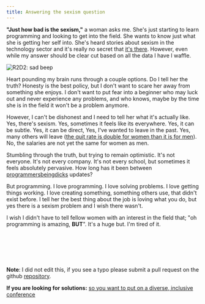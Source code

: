 ```yaml
---
title: Answering the sexism question
---
```


**"Just how bad is the sexism,"** a woman asks me. She's just starting to learn programming and looking to get into the field. She wants to know just what she is getting her self into. She's heard stories about sexism in the technology sector and it's really no secret that [it's there](http://valleywag.gawker.com/this-is-why-there-arent-enough-women-in-tech-1221929631). However, even while my answer should be clear cut based on all the data I have I waffle. 

![R2D2: sad beep](http://i.imgur.com/Em48ktH.gif)

Heart pounding my brain runs through a couple options. Do I tell her the truth? Honesty is the best policy, but I don't want to scare her away from something she enjoys. I don't want to put fear into a beginner who may luck out and never experience any problems, and who knows, maybe by the time she is in the field it won't be a problem anymore. 

However, I can't be dishonest and I need to tell her what it's actually like. Yes, there's sexism. Yes, sometimes it feels like its everywhere. Yes, it can be subtle. Yes, it can be direct, Yes, I've wanted to leave in the past. Yes, many others will leave ([the quit rate is double for women than it is for men](http://www.ncwit.org/sites/default/files/legacy/pdf/NCWIT_TheFacts_rev2010.pdf)). No, the salaries are not yet the same for women as men.

Stumbling through the truth, but trying to remain optimistic. It's not everyone. It's not every company. It's not every school, but sometimes it feels absolutely pervasive. How long has it been between [programmersbeingdicks](http://programmersbeingdicks.tumblr.com/) updates?

But programming. I love programming. I love solving problems. I love getting things working. I love creating something, something others use, that didn't exist before. I tell her the best thing about the job is loving what you do, but yes there is a sexism problem and I wish there wasn't. 

I wish I didn't have to tell fellow women with an interest in the field that; "oh programming is amazing, **BUT**". It's a huge but. I'm tired of it.
<br>
<br>
<br>
<br>
<br>
<br>  
**Note**: I did not edit this, if you see a typo please submit a pull request on the github [repository](https://github.com/LindseyB/blog).

**If you are looking for solutions:** [so you want to put on a diverse, inclusive conference](http://ashedryden.com/blog/so-you-want-to-put-on-a-diverse-inclusive-conference)
